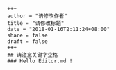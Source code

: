    	+++
    	author = "请修改作者"
    	title = "请修改标题"
    	date = "2018-01-16T2:11:24+08:00"
    	share = false
    	draft = false
    	+++
    	## 请注意关键字空格
        ### Hello Editor.md !